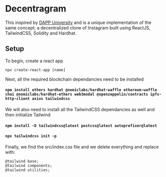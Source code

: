 # Decentragram

This inspired by [DAPP University](https://github.com/dappuniversity/decentragram) and is a unique implementation of the same concept; a decentralized clone of Instagram built using ReactJS, TailwindCSS, Solidity and Hardhat.

## Setup

To begin, create a react app

`npx create-react-app [name]`

Next, all the required blockchain dependancies need to be installed

#### `npm install ethers hardhat @nomiclabs/hardhat-waffle ethereum-waffle chai @nomiclabs/hardhat-ethers web3modal @openzeppelin/contracts ipfs-http-client axios tailwindcss`

We will also need to install all the TailwindCSS dependancies as well and then initialize Tailwind

#### `npm install -D tailwindcss@latest postcss@latest autoprefixer@latest`
#### `npx tailwindcss init -p`

Finally, we find the src/index.css file and we delete everything and replace with:

```
@tailwind base;
@tailwind components;
@tailwind utilities;
```